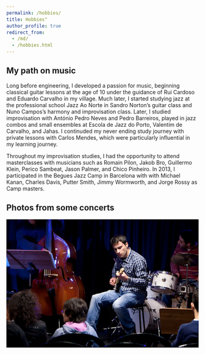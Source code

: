 ```yaml
---
permalink: /hobbies/
title: Hobbies"
author_profile: true
redirect_from: 
  - /md/
  - /hobbies.html
---
```


## My path on music

Long before engineering, I developed a passion for music, beginning classical guitar lessons at the age of 10 under the guidance of Rui Cardoso and Eduardo Carvalho in my village. Much later, I started studying jazz at the professional school Jazz Ao Norte in Sandro Norton’s guitar class and Nuno Campos’s harmony and improvisation class. Later, I studied improvisation with António Pedro Neves and Pedro Barreiros, played in jazz combos and small ensembles at Escola de Jazz do Porto, Valentim de Carvalho, and Jahas. I continuded my never ending study journey with private lessons with Carlos Mendes, which were particularly influential in my learning journey.

Throughout my improvisation studies, I had the opportunity to attend masterclasses with musicians such as Romain Pilon, Jakob Bro, Guillermo Klein, Perico Sambeat, Jason Palmer, and Chico Pinheiro. In 2013, I participated in the Begues Jazz Camp in Barcelona with with Michael Kanan, Charles Davis, Putter Smith, Jimmy Wormworth, and Jorge Rossy as Camp masters. 


## Photos from some concerts

![Jazz ao Norte 2010](images/IMG_6725_c.jpg)



